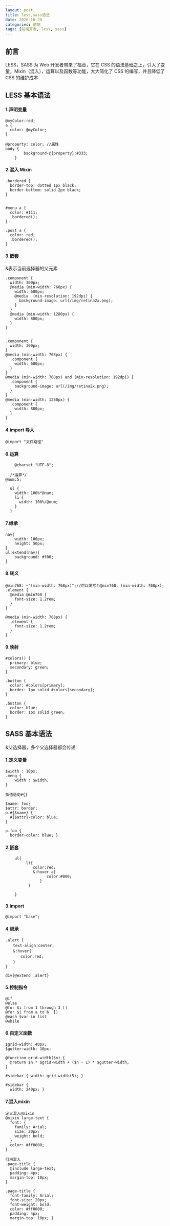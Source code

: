 ```yaml
---
layout: post
title: less,sass语法
date: 2020-10-29
categories: 前端
tags: [前端开发, less, sass]
---
```


## 前言

LESS，SASS 为 Web 开发者带来了福音，它在 CSS 的语法基础之上，引入了变量，Mixin（混入），运算以及函数等功能，大大简化了 CSS 的编写，并且降低了 CSS 的维护成本

## LESS 基本语法

#### 1.声明变量

```
@myColor:red;
a {
  color: @myColor;
}

@property: color; //属性
body {
        background-@{property}:#333;
    }
```

#### 2.混入 Mixin

```
.bordered {
  border-top: dotted 1px black;
  border-bottom: solid 2px black;
}


#menu a {
  color: #111;
  .bordered();
}

.post a {
  color: red;
  .bordered();
}
```

#### 3.嵌套

&表示当前选择器的父元素

```
.component {
  width: 300px;
  @media (min-width: 768px) {
    width: 600px;
    @media  (min-resolution: 192dpi) {
      background-image: url(/img/retina2x.png);
    }
  }
  @media (min-width: 1280px) {
    width: 800px;
  }
}


.component {
  width: 300px;
}
@media (min-width: 768px) {
  .component {
    width: 600px;
  }
}
@media (min-width: 768px) and (min-resolution: 192dpi) {
  .component {
    background-image: url(/img/retina2x.png);
  }
}
@media (min-width: 1280px) {
  .component {
    width: 800px;
  }
}
```

#### 4.import 导入

```
@import "文件路径"
```

#### 6.运算

```
    @charset "UTF-8";

  /*运算*/
@num:5;

  ul {
    width: 100%*@num;
    li {
      width: 100%/@num;
    }
  }
```

#### 7.继承

```
nav{
    width: 100px;
    height: 50px;
}
ul:extend(nav){
    background: #f00;
}
```

#### 8.转义

```
@min768: ~"(min-width: 768px)";//可以简写为@min768: (min-width: 768px);
.element {
  @media @min768 {
    font-size: 1.2rem;
  }
}

@media (min-width: 768px) {
  .element {
    font-size: 1.2rem;
  }
}
```

#### 9.映射

```
#colors() {
  primary: blue;
  secondary: green;
}

.button {
  color: #colors[primary];
  border: 1px solid #colors[secondary];
}

.button {
  color: blue;
  border: 1px solid green;
}
```

## SASS 基本语法

&父选择器，多个父选择器都会传递

#### 1.定义变量

```
$width : 10px;
.meng {
    width : $width;
}

插值语句#{}

$name: foo;
$attr: border;
p.#{$name} {
  #{$attr}-color: blue;
}

p.foo {
  border-color: blue; }
```

#### 2.嵌套

```
    ul{
         li{
            color:red;
            &:hover a{
                  color:#000;
               }
          }

    }
```

#### 3.import

```
@import "base";
```

#### 4.继承

```
.alert {
　　text-align:center;
　　&:hover{
　　　　color:red;
　　}
}

div{@extend .alert}
```

#### 5.控制指令

```
@if
@else
@for $i from 1 through 3 []
@for $i from a to b  [)
@each $var in list
@while
```

#### 6.自定义函数

```
$grid-width: 40px;
$gutter-width: 10px;

@function grid-width($n) {
  @return $n * $grid-width + ($n - 1) * $gutter-width;
}

#sidebar { width: grid-width(5); }

#sidebar {
  width: 240px; }
```

#### 7.混入mixin

```
定义混入@mixin
@mixin large-text {
  font: {
    family: Arial;
    size: 20px;
    weight: bold;
  }
  color: #ff0000;
}

引用混入
.page-title {
  @include large-text;
  padding: 4px;
  margin-top: 10px;
}

.page-title {
  font-family: Arial;
  font-size: 20px;
  font-weight: bold;
  color: #ff0000;
  padding: 4px;
  margin-top: 10px; }
```